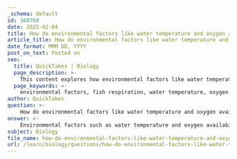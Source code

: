 ```yaml
---
_schema: default
id: 168760
date: 2025-02-04
title: How do environmental factors like water temperature and oxygen availability affect fish respiration?
article_title: How do environmental factors like water temperature and oxygen availability affect fish respiration?
date_format: MMM DD, YYYY
post_on_text: Posted on
seo:
  title: QuickTakes | Biology
  page_description: >-
    This content explores how environmental factors like water temperature and oxygen availability affect fish respiration, highlighting the impact on metabolic rates, oxygen solubility, and physiological adaptations in fish.
  page_keywords: >-
    environmental factors, fish respiration, water temperature, oxygen availability, metabolic rate, oxygen solubility, hypoxia, behavioral adaptations, gill structure, gas exchange, conservation, aquatic environments, fish physiology
author: QuickTakes
question: >-
    How do environmental factors like water temperature and oxygen availability affect fish respiration?
answer: >-
    Environmental factors such as water temperature and oxygen availability significantly influence fish respiration and overall health. Here’s how these factors interact with fish physiology:\n\n### Water Temperature\n1. **Metabolic Rate**: Fish are ectothermic (cold-blooded) animals, meaning their body temperature is regulated by the surrounding water temperature. As water temperature increases, so does the metabolic rate of fish. This leads to a higher demand for oxygen, as metabolic processes require oxygen for energy production.\n   \n2. **Oxygen Solubility**: The solubility of oxygen in water decreases as temperature rises. Warmer water holds less dissolved oxygen, which can lead to hypoxia (low oxygen levels) in fish. This is particularly critical for species that require high oxygen levels, as they may struggle to meet their respiratory needs in warmer conditions.\n\n3. **Behavioral Adaptations**: In response to higher temperatures, some fish may exhibit behavioral changes, such as seeking cooler water or increasing their swimming activity to enhance water flow over their gills, thereby improving oxygen uptake.\n\n### Oxygen Availability\n1. **Oxygen Levels**: Fish have varying oxygen requirements based on their size, activity level, and habitat. Larger and more active fish generally require more oxygen due to higher metabolic rates. When oxygen levels in the water are low, fish may experience stress, reduced growth rates, and increased mortality.\n\n2. **Gill Structure and Function**: Fish have adapted to their oxygen requirements through anatomical features such as increased gill surface area, which includes more gill filaments and lamellae. This adaptation enhances oxygen uptake, allowing fish to extract more oxygen from the water, even when levels are low.\n\n3. **Water Flow Mechanisms**: Efficient gas exchange is facilitated by water flow over the gills. Fish utilize buccal and opercular pumping to create a continuous flow of water, ensuring that oxygen-rich water passes over their gills. In low-oxygen environments, fish may increase their swimming activity to maintain adequate water flow.\n\n### Conclusion\nIn summary, both water temperature and oxygen availability are critical environmental factors that affect fish respiration. Warmer temperatures can increase metabolic demands while simultaneously reducing oxygen solubility, leading to potential respiratory challenges. Fish have evolved various adaptations, including increased gill surface area and behavioral strategies, to cope with these environmental changes and ensure efficient gas exchange. Understanding these interactions is essential for the conservation and management of fish populations in changing aquatic environments.
subject: Biology
file_name: how-do-environmental-factors-like-water-temperature-and-oxygen-availability-affect-fish-respiration.md
url: /learn/biology/questions/how-do-environmental-factors-like-water-temperature-and-oxygen-availability-affect-fish-respiration
---
```


&nbsp;